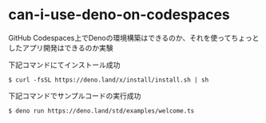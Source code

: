 # can-i-use-deno-on-codespaces
GitHub Codespaces上でDenoの環境構築はできるのか、それを使ってちょっとしたアプリ開発はできるのか実験


下記コマンドにてインストール成功
```shell
$ curl -fsSL https://deno.land/x/install/install.sh | sh
```


下記コマンドでサンプルコードの実行成功
```shell
$ deno run https://deno.land/std/examples/welcome.ts
```